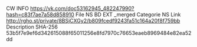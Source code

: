 CW INFO https://vk.com/doc53162945_482247990?hash=c83f7ae7a58d858910 File NS BD EXT _merged Categorie NS Link http://rgho.st/private/8BSjCXGy2/b809fcedf9243fa51c164a20f8f759bb Description SHA-256 53b5f7e9ef6d342615088f65011256e8fd7970c76653eaeb8969484e82ea52dd
